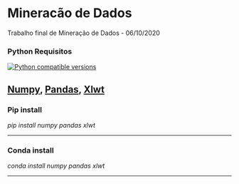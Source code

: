 # Mineracão de Dados
Trabalho final de Mineração de Dados - 06/10/2020
### Python Requisitos
<a href="https://www.python.org/doc/versions/">
	<img src="https://img.shields.io/badge/python-3.6%20%7C%203.7%20%7C%203.8-blue?style=for-the-badge" alt="Python compatible versions" />
</a><br />

[Numpy](https://numpy.org/doc/1.19/), [Pandas](https://pandas.pydata.org/docs/), [Xlwt](https://xlwt.readthedocs.io/en/latest/)
---

### Pip install
*pip install numpy pandas xlwt*<br />

---

### Conda install
*conda install numpy pandas xlwt*<br />

---
